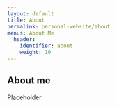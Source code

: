 ```yaml
---
layout: default
title: About
permalink: personal-website/about
menus: About Me
  header: 
    identifier: about
    weight: 10
---
```


## About me
Placeholder
